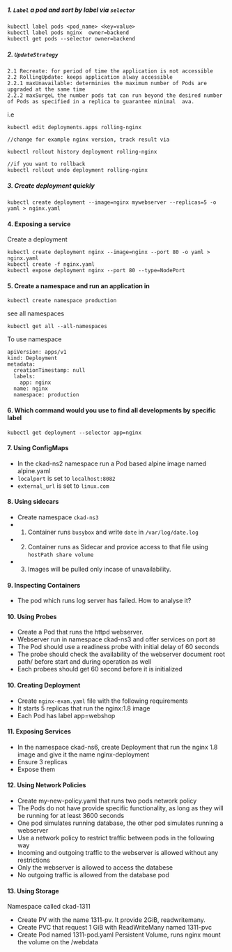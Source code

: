 ##### 1. `Label` a pod and sort by label via `selector`
```
kubectl label pods <pod_name> <key=value>
kubectl label pods nginx  owner=backend
kubectl get pods --selector owner=backend
```
##### 2. `UpdateStrategy` 
```
2.1 Recreate: for period of time the application is not accessible
2.2 RollingUpdate: keeps application alway accessible
2.2.1 maxUnavailable: determinies the maximum number of Pods are upgraded at the same time
2.2.2 maxSurgeL the number pods tat can run beyond the desired number of Pods as specified in a replica to guarantee minimal  ava.
```
i.e
```
kubectl edit deployments.apps rolling-nginx 

//change for example nginx version, track result via

kubectl rollout history deployment rolling-nginx 

//if you want to rollback
kubectl rollout undo deployment rolling-nginx
```
##### 3. Create deployment quickly
```
kubectl create deployment --image=nginx mywebserver --replicas=5 -o yaml > nginx.yaml
```
#### 4. Exposing a service
Create a deployment
```
kubectl create deployment nginx --image=nginx --port 80 -o yaml > nginx.yaml
kubectl create -f nginx.yaml
kubectl expose deployment nginx --port 80 --type=NodePort

```
#### 5. Create a namespace and run an application in
```
kubectl create namespace production
```
see all namespaces
```
kubectl get all --all-namespaces
```
To use namespace
```
apiVersion: apps/v1
kind: Deployment
metadata:
  creationTimestamp: null
  labels:
    app: nginx
  name: nginx
  namespace: production
```
#### 6. Which command would you use to find all developments by specific label
```
kubectl get deployment --selector app=nginx
```
#### 7. Using ConfigMaps
* In the ckad-ns2 namespace run a Pod based   alpine image named alpine.yaml
* `localport` is set to `localhost:8082`
* `external_url` is set to `linux.com`

#### 8. Using sidecars
* Create namespace `ckad-ns3`
* 1. Container runs `busybox`  and write `date` in `/var/log/date.log`
* 2. Container runs as Sidecar and provice access to that file using `hostPath share volume`
* 3. Images will be pulled only incase of unavailability.

#### 9. Inspecting Containers
* The pod which runs log server has failed. How to analyse it?
#### 10. Using Probes
* Create a Pod that runs the httpd webserver.
* Webserver run in namespace ckad-ns3 and offer services on port `80`
* The Pod should use a readiness probe with initial delay of 60 seconds
* The probe should check the availability of the webserver document root path/ before start and during operation as well
* Each probees should get 60 second before it is initialized

#### 10. Creating Deployment
* Create `nginx-exam.yaml` file with the following requirements
* It starts 5 replicas that run the nginx:1.8 image
* Each Pod has label app=webshop
#### 11. Exposing Services
* In the namespace ckad-ns6, create Deployment that run the nginx 1.8 image and give it the name nginx-deployment
* Ensure 3 replicas
* Expose them
#### 12. Using Network Policies
* Create my-new-policy.yaml that runs two pods network policy
* The Pods do not have provide specific functionality, as long as they will be running for at least 3600 seconds
* One pod simulates running database, the other pod simulates running a webserver
* Use a network policy to restrict traffic between pods in the following way
* Incoming and outgoing traffic to the webserver is allowed without any restrictions
* Only the webserver is allowed to access the databese
* No outgoing traffic is allowed from the database pod

#### 13. Using Storage
Namespace called ckad-1311
* Create PV with the name 1311-pv. It provide 2GiB, readwritemany.
* Create PVC that request 1 GiB with ReadWriteMany named 1311-pvc
* Create Pod named 1311-pod.yaml Persistent Volume, runs nginx mount the volume on the /webdata
